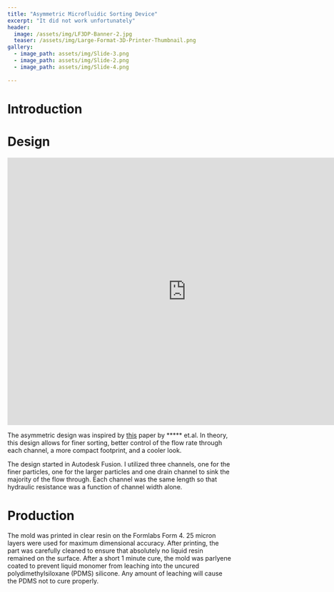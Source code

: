 ```yaml
---
title: "Asymmetric Microfluidic Sorting Device"
excerpt: "It did not work unfortunately"
header:
  image: /assets/img/LF3DP-Banner-2.jpg
  teaser: /assets/img/Large-Format-3D-Printer-Thumbnail.png
gallery:
  - image_path: assets/img/Slide-3.png
  - image_path: assets/img/Slide-2.png
  - image_path: assets/img/Slide-4.png
   
---
```


# Introduction



# Design
<iframe src="https://vanderbilt643.autodesk360.com/shares/public/SH286ddQT78850c0d8a41b84e9df1e1fef99?mode=embed" width="800" height="600" allowfullscreen="true" webkitallowfullscreen="true" mozallowfullscreen="true"  frameborder="0"></iframe>

The asymmetric design was inspired by [this]() paper by ***** et.al. In theory, this design allows for finer sorting, better control of the flow rate through each channel, a more compact footprint, and a cooler look. 

The design started in Autodesk Fusion. I utilized three channels, one for the finer particles, one for the larger particles and one drain channel to sink the majority of the flow through. Each channel was the same length so that hydraulic resistance was a function of channel width alone. 

# Production

The mold was printed in clear resin on the Formlabs Form 4. 25 micron layers were used for maximum dimensional accuracy. After printing, the part was carefully cleaned to ensure that absolutely no liquid resin remained on the surface. After a short 1 minute cure, the mold was parlyene coated to prevent liquid monomer from leaching into the uncured polydimethylsiloxane (PDMS) silicone. Any amount of leaching will cause the PDMS not to cure properly. 

